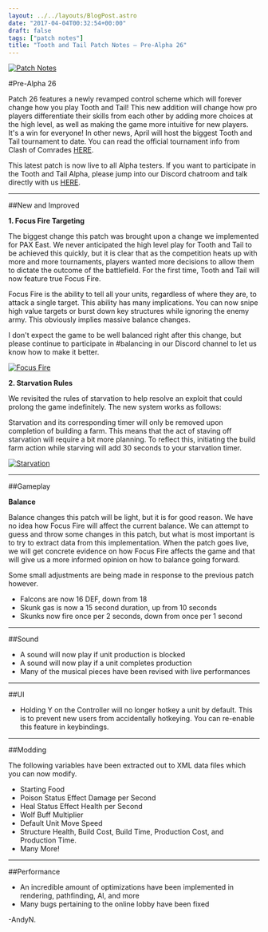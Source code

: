 ```yaml
---
layout: ../../layouts/BlogPost.astro
date: "2017-04-04T00:32:54+00:00"
draft: false
tags: ["patch notes"]
title: "Tooth and Tail Patch Notes – Pre-Alpha 26"
---
```


[![Patch Notes](http://i.imgur.com/V5PoFsV.png "Patch Notes")](http://i.imgur.com/s38tpsj.png)

#Pre-Alpha 26

Patch 26 features a newly revamped control scheme which will forever change how you play Tooth and Tail! This new addition will change how pro players differentiate their skills from each other by adding more choices at the high level, as well as making the game more intuitive for new players. It's a win for everyone! In other news, April will host the biggest Tooth and Tail tournament to date. You can read the official tournament info from Clash of Comrades [HERE](https://goo.gl/5SFrlD).

This latest patch is now live to all Alpha testers. If you want to participate in the Tooth and Tail Alpha, please jump into our Discord chatroom and talk directly with us [HERE](http://www.discord.gg/Pocketwatch).

---

##New and Improved

**1. Focus Fire Targeting**

The biggest change this patch was brought upon a change we implemented for PAX East. We never anticipated the high level play for Tooth and Tail to be achieved this quickly, but it is clear that as the competition heats up with more and more tournaments, players wanted more decisions to allow them to dictate the outcome of the battlefield. For the first time, Tooth and Tail will now feature true Focus Fire.

Focus Fire is the ability to tell all your units, regardless of where they are, to attack a single target. This ability has many implications. You can now snipe high value targets or burst down key structures while ignoring the enemy army. This obviously implies massive balance changes.

I don't expect the game to be well balanced right after this change, but please continue to participate in #balancing in our Discord channel to let us know how to make it better.

[![Focus Fire](https://media.giphy.com/media/xUPGcDElSJRiYvDbDG/giphy.gif "Focus Fire")](https://media.giphy.com/media/xUPGcDElSJRiYvDbDG/giphy.gif)

**2. Starvation Rules**

We revisited the rules of starvation to help resolve an exploit that could prolong the game indefinitely. The new system works as follows:

Starvation and its corresponding timer will only be removed upon completion of building a farm. This means that the act of staving off starvation will require a bit more planning. To reflect this, initiating the build farm action while starving will add 30 seconds to your starvation timer.

[![Starvation](https://preview.ibb.co/fBYhJv/starving.png "Starvation")](https://preview.ibb.co/fBYhJv/starving.png)

---

##Gameplay

**Balance**

Balance changes this patch will be light, but it is for good reason. We have no idea how Focus Fire will affect the current balance. We can attempt to guess and throw some changes in this patch, but what is most important is to try to extract data from this implementation. When the patch goes live, we will get concrete evidence on how Focus Fire affects the game and that will give us a more informed opinion on how to balance going forward.

Some small adjustments are being made in response to the previous patch however.

- Falcons are now 16 DEF, down from 18
- Skunk gas is now a 15 second duration, up from 10 seconds
- Skunks now fire once per 2 seconds, down from once per 1 second

---

##Sound

- A sound will now play if unit production is blocked
- A sound will now play if a unit completes production
- Many of the musical pieces have been revised with live performances

---

##UI

- Holding Y on the Controller will no longer hotkey a unit by default. This is to prevent new users from accidentally hotkeying. You can re-enable this feature in keybindings.

---

##Modding

The following variables have been extracted out to XML data files which you can now modify.

- Starting Food
- Poison Status Effect Damage per Second
- Heal Status Effect Health per Second
- Wolf Buff Multiplier
- Default Unit Move Speed
- Structure Health, Build Cost, Build Time, Production Cost, and Production Time.
- Many More!

---

##Performance

- An incredible amount of optimizations have been implemented in rendering, pathfinding, AI, and more
- Many bugs pertaining to the online lobby have been fixed

-AndyN.
